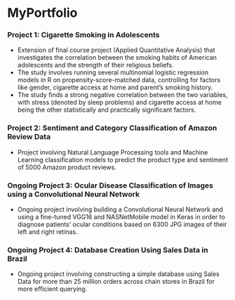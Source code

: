 # MyPortfolio

### Project 1: Cigarette Smoking in Adolescents

  - Extension of final course project (Applied Quantitative Analysis) that investigates the correlation between the smoking habits of American adolescents and the strength of their religious beliefs.
  - The study involves running several multinomial logistic regression models in R on propensity-score-matched data, controlling for factors like gender, cigarette access at home and parent’s smoking history.
  - The study finds a strong negative correlation between the two variables, with stress (denoted by sleep problems) and cigarette access at home being the other statistically and practically significant factors. 

### Project 2: Sentiment and Category Classification of Amazon Review Data

  - Project involving Natural Language Processing tools and Machine Learning classification models to predict the product type and sentiment of 5000 Amazon product reviews.

### Ongoing Project 3: Ocular Disease Classification of Images using a Convolutional Neural Network

  - Ongoing project involving building a Convolutional Neural Network and using a fine-tuned VGG16 and NASNetMobile model in Keras in order to diagnose patients’ ocular conditions based on 6300 JPG images of their left and right retinas. 

### Ongoing Project 4: Database Creation Using Sales Data in Brazil

  - Ongoing project involving constructing a simple database using Sales Data for more than 25 million orders across chain stores in Brazil for more efficient querying.
